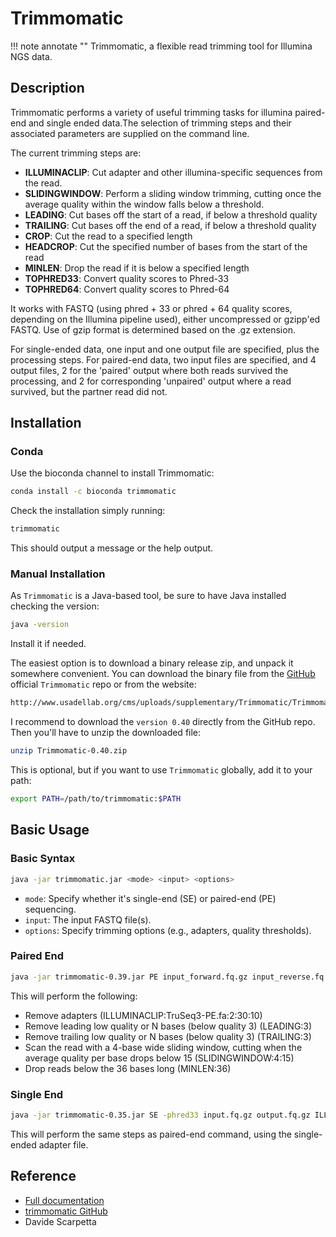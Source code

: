 # Trimmomatic

!!! note annotate ""
    Trimmomatic, a  flexible read trimming tool for Illumina NGS data.

## Description

Trimmomatic performs a variety of useful trimming tasks for illumina paired-end and single ended data.The selection of
trimming steps and their associated parameters are supplied on the command line.

The current trimming steps are:

- **ILLUMINACLIP**: Cut adapter and other illumina-specific sequences from the read.
- **SLIDINGWINDOW**: Perform a sliding window trimming, cutting once the average quality within the window falls
below a threshold.
- **LEADING**: Cut bases off the start of a read, if below a threshold quality
- **TRAILING**: Cut bases off the end of a read, if below a threshold quality
- **CROP**: Cut the read to a specified length
- **HEADCROP**: Cut the specified number of bases from the start of the read
- **MINLEN**: Drop the read if it is below a specified length
- **TOPHRED33**: Convert quality scores to Phred-33
- **TOPHRED64**: Convert quality scores to Phred-64

It works with FASTQ (using phred + 33 or phred + 64 quality scores, depending on the Illumina pipeline used),
either uncompressed or gzipp'ed FASTQ. Use of gzip format is determined based on the .gz extension.

For single-ended data, one input and one output file are specified, plus the processing steps. For paired-end data,
two input files are specified, and 4 output files, 2 for the 'paired' output where both reads survived the processing,
and 2 for corresponding 'unpaired' output where a read survived, but the partner read did not.

## Installation

### Conda

Use the bioconda channel to install Trimmomatic:

```bash
conda install -c bioconda trimmomatic
```

Check the installation simply running:

```bash
trimmomatic
```

This should output a message or the help output.

### Manual Installation

As `Trimmomatic` is a Java-based tool, be sure to have Java installed checking the version:

```bash
java -version
```

Install it if needed.

The easiest option is to download a binary release zip, and unpack it somewhere convenient.
You can download the binary file from the [GitHub](https://github.com/timflutre/trimmomatic)
official `Trimmomatic` repo or from the website:

```bash
http://www.usadellab.org/cms/uploads/supplementary/Trimmomatic/Trimmomatic-0.39.zip
```

I recommend to download the `version 0.40` directly from the GitHub repo.
Then you'll have to unzip the downloaded file:

```bash
unzip Trimmomatic-0.40.zip
```

This is optional, but if you want to use `Trimmomatic` globally, add it to your path:

```bash
export PATH=/path/to/trimmomatic:$PATH
```

## Basic Usage

### Basic Syntax

```bash
java -jar trimmomatic.jar <mode> <input> <options>
```

- `mode`: Specify whether it's single-end (SE) or paired-end (PE) sequencing.
- `input`: The input FASTQ file(s).
- `options`: Specify trimming options (e.g., adapters, quality thresholds).

### Paired End

```bash
java -jar trimmomatic-0.39.jar PE input_forward.fq.gz input_reverse.fq.gz output_forward_paired.fq.gz output_forward_unpaired.fq.gz output_reverse_paired.fq.gz output_reverse_unpaired.fq.gz ILLUMINACLIP:TruSeq3-PE.fa:2:30:10:2:True LEADING:3 TRAILING:3 MINLEN:36
```

This will perform the following:

- Remove adapters (ILLUMINACLIP:TruSeq3-PE.fa:2:30:10)
- Remove leading low quality or N bases (below quality 3) (LEADING:3)
- Remove trailing low quality or N bases (below quality 3) (TRAILING:3)
- Scan the read with a 4-base wide sliding window, cutting when the average
quality per base drops below 15 (SLIDINGWINDOW:4:15)
- Drop reads below the 36 bases long (MINLEN:36)

### Single End

```bash
java -jar trimmomatic-0.35.jar SE -phred33 input.fq.gz output.fq.gz ILLUMINACLIP:TruSeq3-SE:2:30:10 LEADING:3 TRAILING:3 SLIDINGWINDOW:4:15 MINLEN:36
```

This will perform the same steps as paired-end command, using the single-ended adapter file.

## Reference

- [Full documentation](http://www.usadellab.org/cms/?page=trimmomatic)
- [trimmomatic GitHub](https://github.com/timflutre/trimmomatic)
- Davide Scarpetta

